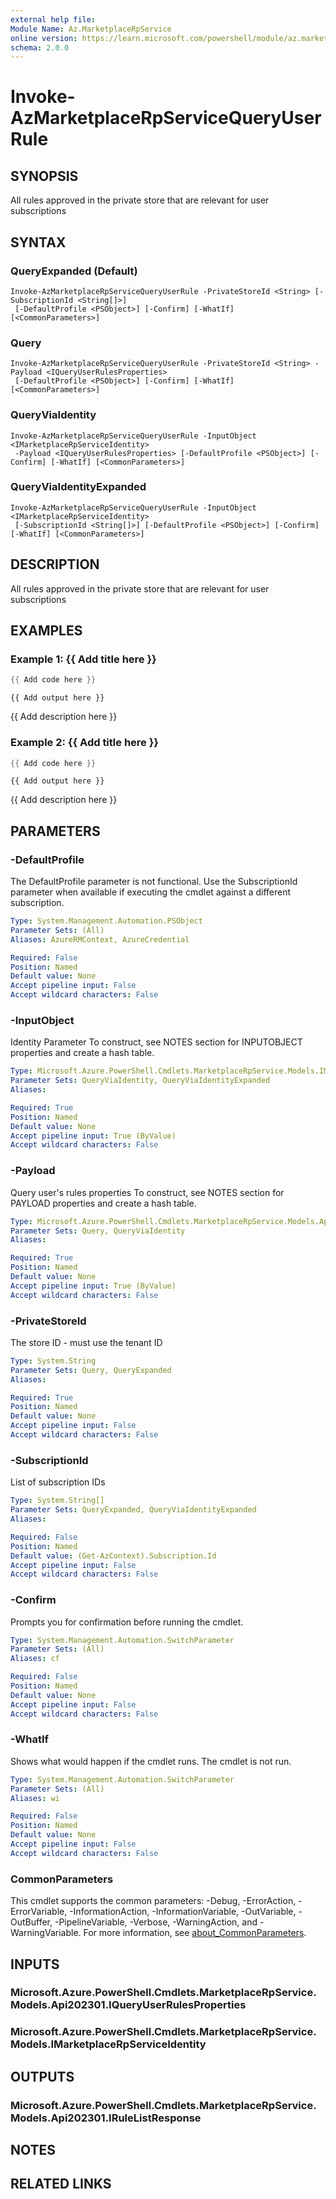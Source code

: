 ```yaml
---
external help file:
Module Name: Az.MarketplaceRpService
online version: https://learn.microsoft.com/powershell/module/az.marketplacerpservice/invoke-azmarketplacerpservicequeryuserrule
schema: 2.0.0
---
```


# Invoke-AzMarketplaceRpServiceQueryUserRule

## SYNOPSIS
All rules approved in the private store that are relevant for user subscriptions

## SYNTAX

### QueryExpanded (Default)
```
Invoke-AzMarketplaceRpServiceQueryUserRule -PrivateStoreId <String> [-SubscriptionId <String[]>]
 [-DefaultProfile <PSObject>] [-Confirm] [-WhatIf] [<CommonParameters>]
```

### Query
```
Invoke-AzMarketplaceRpServiceQueryUserRule -PrivateStoreId <String> -Payload <IQueryUserRulesProperties>
 [-DefaultProfile <PSObject>] [-Confirm] [-WhatIf] [<CommonParameters>]
```

### QueryViaIdentity
```
Invoke-AzMarketplaceRpServiceQueryUserRule -InputObject <IMarketplaceRpServiceIdentity>
 -Payload <IQueryUserRulesProperties> [-DefaultProfile <PSObject>] [-Confirm] [-WhatIf] [<CommonParameters>]
```

### QueryViaIdentityExpanded
```
Invoke-AzMarketplaceRpServiceQueryUserRule -InputObject <IMarketplaceRpServiceIdentity>
 [-SubscriptionId <String[]>] [-DefaultProfile <PSObject>] [-Confirm] [-WhatIf] [<CommonParameters>]
```

## DESCRIPTION
All rules approved in the private store that are relevant for user subscriptions

## EXAMPLES

### Example 1: {{ Add title here }}
```powershell
{{ Add code here }}
```

```output
{{ Add output here }}
```

{{ Add description here }}

### Example 2: {{ Add title here }}
```powershell
{{ Add code here }}
```

```output
{{ Add output here }}
```

{{ Add description here }}

## PARAMETERS

### -DefaultProfile
The DefaultProfile parameter is not functional.
Use the SubscriptionId parameter when available if executing the cmdlet against a different subscription.

```yaml
Type: System.Management.Automation.PSObject
Parameter Sets: (All)
Aliases: AzureRMContext, AzureCredential

Required: False
Position: Named
Default value: None
Accept pipeline input: False
Accept wildcard characters: False
```

### -InputObject
Identity Parameter
To construct, see NOTES section for INPUTOBJECT properties and create a hash table.

```yaml
Type: Microsoft.Azure.PowerShell.Cmdlets.MarketplaceRpService.Models.IMarketplaceRpServiceIdentity
Parameter Sets: QueryViaIdentity, QueryViaIdentityExpanded
Aliases:

Required: True
Position: Named
Default value: None
Accept pipeline input: True (ByValue)
Accept wildcard characters: False
```

### -Payload
Query user's rules properties
To construct, see NOTES section for PAYLOAD properties and create a hash table.

```yaml
Type: Microsoft.Azure.PowerShell.Cmdlets.MarketplaceRpService.Models.Api202301.IQueryUserRulesProperties
Parameter Sets: Query, QueryViaIdentity
Aliases:

Required: True
Position: Named
Default value: None
Accept pipeline input: True (ByValue)
Accept wildcard characters: False
```

### -PrivateStoreId
The store ID - must use the tenant ID

```yaml
Type: System.String
Parameter Sets: Query, QueryExpanded
Aliases:

Required: True
Position: Named
Default value: None
Accept pipeline input: False
Accept wildcard characters: False
```

### -SubscriptionId
List of subscription IDs

```yaml
Type: System.String[]
Parameter Sets: QueryExpanded, QueryViaIdentityExpanded
Aliases:

Required: False
Position: Named
Default value: (Get-AzContext).Subscription.Id
Accept pipeline input: False
Accept wildcard characters: False
```

### -Confirm
Prompts you for confirmation before running the cmdlet.

```yaml
Type: System.Management.Automation.SwitchParameter
Parameter Sets: (All)
Aliases: cf

Required: False
Position: Named
Default value: None
Accept pipeline input: False
Accept wildcard characters: False
```

### -WhatIf
Shows what would happen if the cmdlet runs.
The cmdlet is not run.

```yaml
Type: System.Management.Automation.SwitchParameter
Parameter Sets: (All)
Aliases: wi

Required: False
Position: Named
Default value: None
Accept pipeline input: False
Accept wildcard characters: False
```

### CommonParameters
This cmdlet supports the common parameters: -Debug, -ErrorAction, -ErrorVariable, -InformationAction, -InformationVariable, -OutVariable, -OutBuffer, -PipelineVariable, -Verbose, -WarningAction, and -WarningVariable. For more information, see [about_CommonParameters](http://go.microsoft.com/fwlink/?LinkID=113216).

## INPUTS

### Microsoft.Azure.PowerShell.Cmdlets.MarketplaceRpService.Models.Api202301.IQueryUserRulesProperties

### Microsoft.Azure.PowerShell.Cmdlets.MarketplaceRpService.Models.IMarketplaceRpServiceIdentity

## OUTPUTS

### Microsoft.Azure.PowerShell.Cmdlets.MarketplaceRpService.Models.Api202301.IRuleListResponse

## NOTES

## RELATED LINKS

